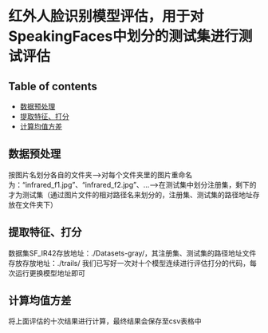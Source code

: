 # 红外人脸识别模型评估，用于对SpeakingFaces中划分的测试集进行测试评估

## Table of contents

* [数据预处理](#table-of-contents)
* [提取特征、打分](#quick-start)
* [计算均值方差](#pretrained-models)


## 数据预处理

按图片名划分各自的文件夹-->对每个文件夹里的图片重命名为：“infrared_f1.jpg”、“infrared_f2.jpg”、...-->在测试集中划分注册集，剩下的才为测试集（通过图片文件的相对路径名来划分的，注册集、测试集的路径地址存放在文件夹下）

## 提取特征、打分

数据集SF_IR42存放地址：./Datasets-gray/，其注册集、测试集的路径地址文件存放存放地址：./trails/
我们已写好一次对十个模型连续进行评估打分的代码，每次运行更换模型地址即可


## 计算均值方差

将上面评估的十次结果进行计算，最终结果会保存至csv表格中
